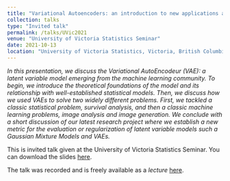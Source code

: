 ```yaml
---
title: "Variational Autoencoders: an introduction to new applications and a new regularization approach."
collection: talks
type: "Invited talk"
permalink: /talks/UVic2021
venue: "University of Victoria Statistics Seminar"
date: 2021-10-13
location: "University of Victoria Statistics, Victoria, British Columbia, Canada"
---
```


*In this presentation, we discuss the Variational AutoEncodeur (VAE): a latent variable model emerging from the machine learning community. To begin, we introduce the theoretical foundations of the model and its relationship with well-established statistical models. Then, we discuss how we used VAEs to solve two widely different problems. First, we tackled a classic statistical problem, survival analysis, and then a classic machine learning problems, image analysis and image generation. We conclude with a short discussion of our latest research project where we establish a new metric for the evaluation or regularization of latent variable models such a Gaussian Mixture Models and VAEs.*


This is invited talk given at the University of Victoria Statistics Seminar. You can download the slides [here](http://cedricbeaulac.github.io/files/Presentation_VAE_Website.pdf).

The talk was recorded and is freely available as a *lecture* [here](https://www.mathtube.org/lecture/video/variational-autoencoders-introduction-new-applications-and-new-regularization-approach).
